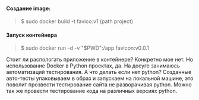 #### Создание image:
> $ sudo docker build -t favico:v1 (path project)

#### Запуск контейнера
> $ sudo docker run -d -v "$PWD":/app favicon:v0.0.1

Стоит ли распологать приложение в контейнере? Конкретно мое нет.
Но использование Docker в Python проектах, да. 
На досуге занимаюсь автоматизаций тестирования. А что делать если нет python? Созданные авто-тесты 
упаковываем в образ и запускаем на локальной машине, это поволит прозвести тестирование сайта 
не разворачивая python. Можно так же провести тестирование кода на различных версиях python.
